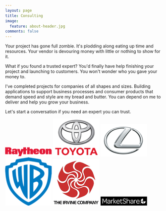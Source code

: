 ```yaml
---
layout: page
title: Consulting
image:
  feature: about-header.jpg
comments: false
---
```


Your project has gone full zombie. It's plodding along eating up time and resources. Your vendor is devouring money
with little or nothing to show for it.

What if you found a trusted expert? You'd finally have help finishing your project and launching to
customers. You won't wonder who you gave your money to.

I've completed projects for companies of all shapes and sizes. Building applications to support business processes and
consumer products that demand speed and style are my bread and butter. You can depend on me to deliver and help you
grow your business.

Let's start a conversation if you need an expert you can trust.

<img src="../images/client-logos/client-logo-raytheon.png" width="150px">

<img src="../images/client-logos/client-logo-toyota.png" width="150px">

<img src="../images/client-logos/client-logo-lexus.png" width="150px">

<img src="../images/client-logos/client-logo-wb.png" width="150px">

<img src="../images/client-logos/client-logo-irvinecompany.png" width="150px">

<img src="../images/client-logos/client-logo-marketshare.png" width="150px">

